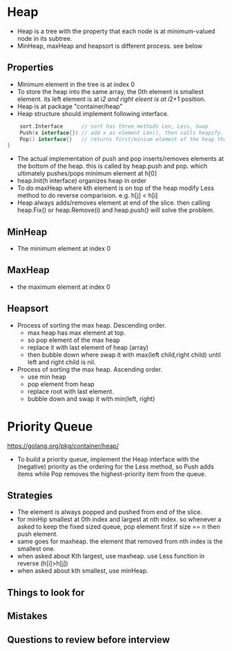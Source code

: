# Heap
- Heap is a tree with the property that each node is at minimum-valued node in its subtree.
- MinHeap, maxHeap and heapsort is different process. see below

## Properties
- Minimum element in the tree is at index 0
- To store the heap into the same array, the 0th element is smallest element. its left element is at i*2 and right eleent is at i*2+1 position. 
- Heap is at package "container/heap"
- Heap structure should implement following interface.
```go type Interface interface {
    sort.Interface      // sort has three methods Len, Less, Swap
    Push(x interface{}) // add x as element Len(), then calls heapify. running time O(nlogn)
    Pop() interface{}   // returns first/minium element of the heap than calls heapify .
}
```
- The actual implementation of push and pop inserts/removes elements at the bottom of the heap. this is called by heap.push and pop. which ultimately pushes/pops minimum element at h[0]
- heap.Init(h interface) organizes heap in order
- To do maxHeap where kth element is on top of the heap modify Less method to do reverse comparision. e.g. h[j] < h[i]
- Heap always adds/removes element at end of the slice. then calling heap.Fix() or heap.Remove(i) and heap.push() will solve the problem. 
 
## MinHeap
- The minimum element at index 0

## MaxHeap 
- the maximum element at index 0

## Heapsort
- Process of sorting the max heap. Descending order.
  - max heap has max element at top. 
  - so pop element of the max heap
  - replace it with last element of heap (array)
  - then bubble down where swap it with max(left child,right child) until left and right child is nil.
- Process of sorting the max heap. Ascending order.
  - use min heap 
  - pop element from heap
  - replace root with last element. 
  - bubble down and swap it with min(left, right)

# Priority Queue
https://golang.org/pkg/container/heap/
- To build a priority queue, implement the Heap interface with the (negative) priority as the ordering for the Less method, so Push adds items while Pop removes the highest-priority item from the queue.


## Strategies
- The element is always popped and pushed from end of the slice.
- for minHip smallest at 0th index and largest at nth index. so whenever a asked to keep the fixed sized queue, pop element first if size == n then push element.
- same goes for maxheap. the element that removed from nth index is the smallest one. 
- when asked about Kth largest, use maxheap. use Less function in reverse (h[i]>h[j])
- when asked about kth smallest, use minHeap. 

## Things to look for


## Mistakes



## Questions to review before interview